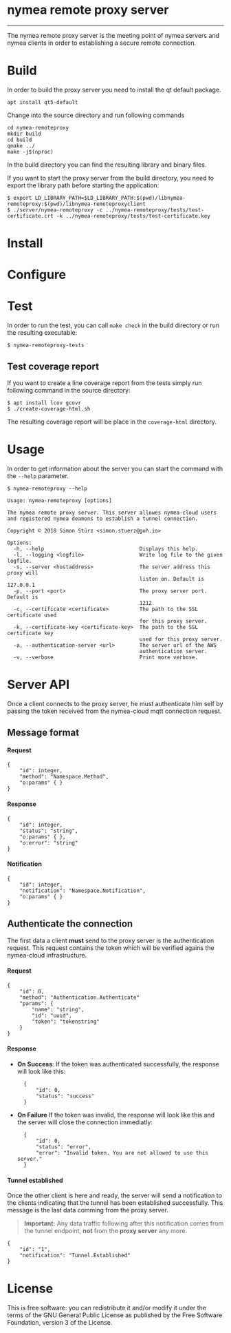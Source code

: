 # nymea remote proxy server
----------------------------------------------

The nymea remote proxy server is the meeting point of nymea servers and nymea clients in order to establishing a secure remote connection.

# Build

In order to build the proxy server you need to install the qt default package.

    apt install qt5-default

Change into the source directory and run following commands

    cd nymea-remoteproxy
    mkdir build
    cd build
    qmake ../
    make -j$(nproc)

In the build directory you can find the resulting library and binary files.

If you want to start the proxy server from the build directory, you need to export the library path before starting the application:


    $ export LD_LIBRARY_PATH=$LD_LIBRARY_PATH:$(pwd)/libnymea-remoteproxy:$(pwd)/libnymea-remoteproxyclient
    $ ./server/nymea-remoteproxy -c ../nymea-remoteproxy/tests/test-certificate.crt -k ../nymea-remoteproxy/tests/test-certificate.key


# Install



# Configure



# Test

In order to run the test, you can call `make check` in the build directory or run the resulting executable:

    $ nymea-remoteproxy-tests


## Test coverage report

If you want to create a line coverage report from the tests simply run following command in the source directory:


    $ apt install lcov gcovr
    $ ./create-coverage-html.sh

The resulting coverage report will be place in the `coverage-html` directory.

# Usage

In order to get information about the server you can start the command with the `--help` parameter.

    $ nymea-remoteproxy --help
    
    Usage: nymea-remoteproxy [options]
    
    The nymea remote proxy server. This server allowes nymea-cloud users and registered nymea deamons to establish a tunnel connection.
    
    Copyright © 2018 Simon Stürz <simon.stuerz@guh.io>
    
    Options:
      -h, --help                               Displays this help.
      -l, --logging <logfile>                  Write log file to the given logfile.
      -s, --server <hostaddress>               The server address this proxy will
                                               listen on. Default is 127.0.0.1
      -p, --port <port>                        The proxy server port. Default is
                                               1212
      -c, --certificate <certificate>          The path to the SSL certificate used
                                               for this proxy server.
      -k, --certificate-key <certificate-key>  The path to the SSL certificate key
                                               used for this proxy server.
      -a, --authentication-server <url>        The server url of the AWS
                                               authentication server.
      -v, --verbose                            Print more verbose.
    
    
# Server API

Once a client connects to the proxy server, he must authenticate him self by passing the token received from the nymea-cloud mqtt connection request.

## Message format

#### Request

    {
        "id": integer,
        "method": "Namespace.Method",
        "o:params" { }
    }

#### Response

    {
        "id": integer,
        "status": "string",
        "o:params" { },
        "o:error": "string"
    }

#### Notification

    {
        "id": integer,
        "notification": "Namespace.Notification",
        "o:params" { }
    }


## Authenticate the connection

The first data a client **must** send to the proxy server is the authentication request. This request contains the token which will be verified agains the nymea-cloud infrastructure.

#### Request

    {
        "id": 0,
        "method": "Authentication.Authenticate"
        "params": {
            "name": "string",
            "id": "uuid",
            "token": "tokenstring"
        }
    }

#### Response

* **On Success**: If the token was authenticated successfully, the response will look like this:

        {
            "id": 0,
            "status": "success"
        }

* **On Failure** If the token was invalid, the response will look like this and the server will close the connection immediatly:

        {
            "id": 0,
            "status": "error",
            "error": "Invalid token. You are not allowed to use this server."
        }

#### Tunnel established

Once the other client is here and ready, the server will send a notification to the clients indicating that the tunnel has been established successfully. This message is the last data comming from the proxy server.

> **Important:** Any data traffic following after this notification comes from the tunnel endpoint, __not__ from the __proxy server__ any more.

    {
        "id": "1",
        "notification": "Tunnel.Established"
    }


# License

This is free software: you can redistribute it and/or modify it under the terms of the GNU General Public License as published by the Free Software Foundation, version 3 of the License.
